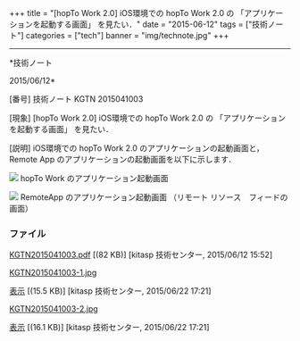 ﻿+++
title = "[hopTo Work 2.0] iOS環境での hopTo Work 2.0 の 「アプリケーションを起動する画面」 を見たい．"
date = "2015-06-12"
tags = ["技術ノート"]
categories = ["tech"]
banner = "img/technote.jpg"
+++

-----------------------------------------------------------------------------------------------------------------------------

*技術ノート

2015/06/12*


[番号]
技術ノート KGTN 2015041003

[現象]
[hopTo Work 2.0] iOS環境での hopTo Work 2.0 の
「アプリケーションを起動する画面」 を見たい．

[説明]
iOS環境での hopTo Work 2.0 のアプリケーションの起動画面と， Remote App
のアプリケーションの起動画面を以下に示します．

![](http://techreport.kitasp.net/attachments/download/2036/KGTN2015041003-1.jpg)
hopTo Work のアプリケーション起動画面

![](http://techreport.kitasp.net/attachments/download/2037/KGTN2015041003-2.jpg)
RemoteApp のアプリケーション起動画面 （リモート
リソース　フィードの画面）


### ファイル

 
 


[KGTN2015041003.pdf](http://techreport.kitasp.net/attachments/download/1894/KGTN2015041003.pdf)
 [(82 KB)] [kitasp 技術センター, 2015/06/12
15:52]

[KGTN2015041003-1.jpg](http://techreport.kitasp.net/attachments/download/2036/KGTN2015041003-1.jpg)

[表示](http://techreport.kitasp.net/attachments/2036/KGTN2015041003-1.jpg "表示")
 [(15.5 KB)] [kitasp 技術センター, 2015/06/22
17:21]

[KGTN2015041003-2.jpg](http://techreport.kitasp.net/attachments/download/2037/KGTN2015041003-2.jpg)

[表示](http://techreport.kitasp.net/attachments/2037/KGTN2015041003-2.jpg "表示")
 [(16.1 KB)] [kitasp 技術センター, 2015/06/22
17:21]


 


 

